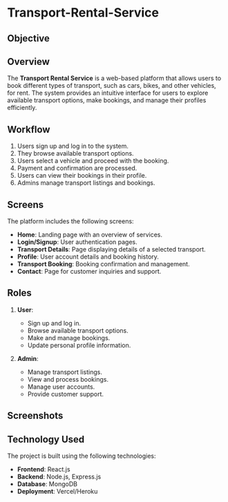 # Transport-Rental-Service

## Objective

## Overview
The **Transport Rental Service** is a web-based platform that allows users to book different types of transport, such as cars, bikes, and other vehicles, for rent. The system provides an intuitive interface for users to explore available transport options, make bookings, and manage their profiles efficiently.

## Workflow
1. Users sign up and log in to the system.
2. They browse available transport options.
3. Users select a vehicle and proceed with the booking.
4. Payment and confirmation are processed.
5. Users can view their bookings in their profile.
6. Admins manage transport listings and bookings.

## Screens
The platform includes the following screens:
- **Home**: Landing page with an overview of services.
- **Login/Signup**: User authentication pages.
- **Transport Details**: Page displaying details of a selected transport.
- **Profile**: User account details and booking history.
- **Transport Booking**: Booking confirmation and management.
- **Contact**: Page for customer inquiries and support.

## Roles
1. **User**:
   - Sign up and log in.
   - Browse available transport options.
   - Make and manage bookings.
   - Update personal profile information.
   
2. **Admin**:
   - Manage transport listings.
   - View and process bookings.
   - Manage user accounts.
   - Provide customer support.

## Screenshots


## Technology Used
The project is built using the following technologies:
- **Frontend**: React.js
- **Backend**: Node.js, Express.js
- **Database**: MongoDB
- **Deployment**: Vercel/Heroku
